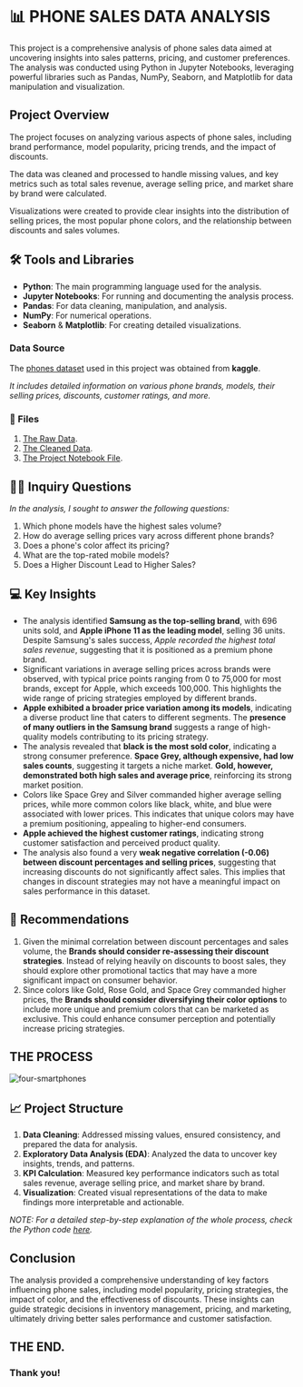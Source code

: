 # 📊 PHONE SALES DATA ANALYSIS
This project is a comprehensive analysis of phone sales data aimed at uncovering insights into sales patterns, pricing, and customer preferences.
The analysis was conducted using Python in Jupyter Notebooks, leveraging powerful libraries such as Pandas, NumPy, Seaborn, and Matplotlib for data manipulation and visualization.


## Project Overview
The project focuses on analyzing various aspects of phone sales, including brand performance, model popularity, pricing trends, and the impact of discounts.

The data was cleaned and processed to handle missing values, and key metrics such as total sales revenue, average selling price, and market share by brand were calculated.

Visualizations were created to provide clear insights into the distribution of selling prices, the most popular phone colors, and the relationship between discounts and sales volumes.

## 🛠️ Tools and Libraries
- **Python**: The main programming language used for the analysis.
- **Jupyter Notebooks**: For running and documenting the analysis process.
- **Pandas**: For data cleaning, manipulation, and analysis.
- **NumPy**: For numerical operations.
- **Seaborn** & **Matplotlib**: For creating detailed visualizations.

### Data Source
The [phones dataset](https://github.com/patriciavalentine/PHONE-SALES-DATA-ANALYSIS/blob/main/Phone_Sales.csv) used in this project was obtained from **kaggle**.

*It includes detailed information on various phone brands, models, their selling prices, discounts, customer ratings, and more.*

### 📂 Files
1. [The Raw Data](https://github.com/patriciavalentine/PHONE-SALES-DATA-ANALYSIS/blob/main/Phone_Sales.csv).
2. [The Cleaned Data](https://github.com/patriciavalentine/PHONE-SALES-DATA-ANALYTICS/blob/main/Cleaned%20Phones%20Sales%20Data.csv).
3. [The Project Notebook File](https://github.com/patriciavalentine/PHONE-SALES-DATA-ANALYTICS/blob/main/Phone%20Sales%20Data%20Analysis.ipynb).

## 👩‍💻 Inquiry Questions
*In the analysis, I sought to answer the following questions:*
1. Which phone models have the highest sales volume?
2. How do average selling prices vary across different phone brands?
3. Does a phone's color affect its pricing?
4. What are the top-rated mobile models?
5. Does a Higher Discount Lead to Higher Sales?

## 💻 Key Insights
- The analysis identified **Samsung as the top-selling brand**, with 696 units sold, and **Apple iPhone 11 as the leading model**, selling 36 units. Despite Samsung's sales success, *Apple recorded the highest total sales revenue*, suggesting that it is positioned as a premium phone brand.
- Significant variations in average selling prices across brands were observed, with typical price points ranging from 0 to 75,000 for most brands, except for Apple, which exceeds 100,000. This highlights the wide range of pricing strategies employed by different brands.
- **Apple exhibited a broader price variation among its models**, indicating a diverse product line that caters to different segments. The **presence of many outliers in the Samsung brand** suggests a range of high-quality models contributing to its pricing strategy.
- The analysis revealed that **black is the most sold color**, indicating a strong consumer preference. **Space Grey, although expensive, had low sales counts**, suggesting it targets a niche market. **Gold, however, demonstrated both high sales and average price**, reinforcing its strong market position.
- Colors like Space Grey and Silver commanded higher average selling prices, while more common colors like black, white, and blue were associated with lower prices. This indicates that unique colors may have a premium positioning, appealing to higher-end consumers.
- **Apple achieved the highest customer ratings**, indicating strong customer satisfaction and perceived product quality.
- The analysis also found a very **weak negative correlation (-0.06) between discount percentages and selling prices**, suggesting that increasing discounts do not significantly affect sales. This implies that changes in discount strategies may not have a meaningful impact on sales performance in this dataset.

## 📑 Recommendations
1. Given the minimal correlation between discount percentages and sales volume, the **Brands should consider re-assessing their discount strategies**. Instead of relying heavily on discounts to boost sales, they should explore other promotional tactics that may have a more significant impact on consumer behavior.
2. Since colors like Gold, Rose Gold, and Space Grey commanded higher prices, the **Brands should consider diversifying their color options** to include more unique and premium colors that can be marketed as exclusive. This could enhance consumer perception and potentially increase pricing strategies.

## THE PROCESS
![four-smartphones](https://github.com/user-attachments/assets/ee420fa7-ad30-41cd-8fb7-1a5f0c9656bb)

## 📈 Project Structure
1. **Data Cleaning**: Addressed missing values, ensured consistency, and prepared the data for analysis.
2. **Exploratory Data Analysis (EDA)**: Analyzed the data to uncover key insights, trends, and patterns.
3. **KPI Calculation**: Measured key performance indicators such as total sales revenue, average selling price, and market share by brand.
4. **Visualization**: Created visual representations of the data to make findings more interpretable and actionable.

*NOTE: For a detailed step-by-step explanation of the whole process, check the Python code [here](https://github.com/patriciavalentine/PHONE-SALES-DATA-ANALYTICS/blob/main/Phone%20Sales%20Data%20Analysis.ipynb).*

## Conclusion
The analysis provided a comprehensive understanding of key factors influencing phone sales, including model popularity, pricing strategies, the impact of color, and the effectiveness of discounts. These insights can guide strategic decisions in inventory management, pricing, and marketing, ultimately driving better sales performance and customer satisfaction.

## THE END.
### Thank you!
